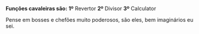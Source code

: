 **Funções cavaleiras são:**
**1º** Revertor
**2º** Divisor
**3º** Calculator

Pense em bosses e chefões muito poderosos,
são eles, bem imaginários eu sei.
